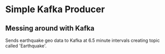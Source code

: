 # Simple Kafka Producer 
## Messing around with Kafka
Sends earthquake geo data to Kafka at 6.5 minute intervals creating topic called 'Earthquake'.